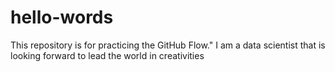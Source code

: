# hello-words
This repository is for practicing the GitHub Flow."
I am a data scientist 
that is looking forward to lead the world
in creativities
